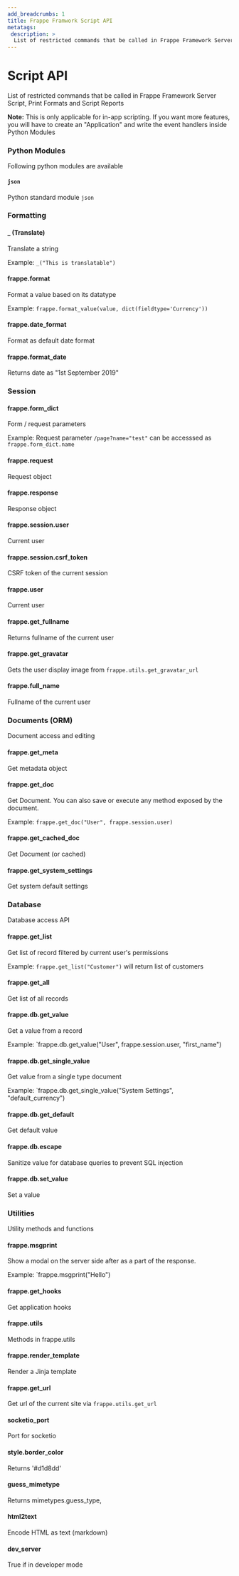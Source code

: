```yaml
---
add_breadcrumbs: 1
title: Frappe Framwork Script API
metatags:
 description: >
  List of restricted commands that be called in Frappe Framework Server Script, Print Formats and Script Reports
---
```


# Script API

List of restricted commands that be called in Frappe Framework Server Script, Print Formats and Script Reports

**Note:** This is only applicable for in-app scripting. If you want more features, you will have to create an "Application" and write the event handlers inside Python Modules


### Python Modules

Following python modules are available

#### `json`

Python standard module `json`

### Formatting

#### _ (Translate)

Translate a string

Example: `_("This is translatable")`

#### frappe.format

Format a value based on its datatype

Example: `frappe.format_value(value, dict(fieldtype='Currency'))`

#### frappe.date_format

Format as default date format

#### frappe.format_date

Returns date as "1st September 2019"

### Session

#### frappe.form_dict

Form / request parameters

Example: Request parameter `/page?name="test"` can be accesssed as `frappe.form_dict.name`

#### frappe.request

Request object

#### frappe.response

Response object

#### frappe.session.user

Current user

#### frappe.session.csrf_token

CSRF token of the current session

#### frappe.user

Current user

#### frappe.get_fullname

Returns fullname of the current user

#### frappe.get_gravatar

Gets the user display image from `frappe.utils.get_gravatar_url`

#### frappe.full_name

Fullname of the current user

### Documents (ORM)

Document access and editing

#### frappe.get_meta

Get metadata object

#### frappe.get_doc

Get Document. You can also save or execute any method exposed by the document.

Example: `frappe.get_doc("User", frappe.session.user)`

#### frappe.get_cached_doc

Get Document (or cached)

#### frappe.get_system_settings

Get system default settings

### Database

Database access API

#### frappe.get_list

Get list of record filtered by current user's permissions

Example: `frappe.get_list("Customer")` will return list of customers

#### frappe.get_all

Get list of all records

#### frappe.db.get_value

Get a value from a record

Example: `frappe.db.get_value("User", frappe.session.user, "first_name")

#### frappe.db.get_single_value

Get value from a single type document

Example: `frappe.db.get_single_value("System Settings", "default_currency")

#### frappe.db.get_default

Get default value

#### frappe.db.escape

Sanitize value for database queries to prevent SQL injection

#### frappe.db.set_value

Set a value

### Utilities

Utility methods and functions

#### frappe.msgprint

Show a modal on the server side after as a part of the response.

Example: `frappe.msgprint("Hello")

#### frappe.get_hooks

Get application hooks

#### frappe.utils

Methods in frappe.utils

#### frappe.render_template

Render a Jinja template

#### frappe.get_url

Get url of the current site via `frappe.utils.get_url`

#### socketio_port

Port for socketio

#### style.border_color

Returns '#d1d8dd'

#### guess_mimetype

Returns mimetypes.guess_type,

#### html2text

Encode HTML as text (markdown)

#### dev_server

True if in developer mode
```